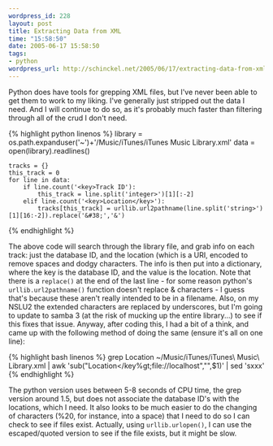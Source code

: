```yaml
--- 
wordpress_id: 228
layout: post
title: Extracting Data from XML
time: "15:58:50"
date: 2005-06-17 15:58:50
tags: 
- python
wordpress_url: http://schinckel.net/2005/06/17/extracting-data-from-xml/
---
```

Python does have tools for grepping XML files, but I've never been able to get them to work to my liking. I've generally just stripped out the data I need. And I will continue to do so, as it's probably much faster than filtering through all of the crud I don't need. 
    
{% highlight python linenos %}
    library = os.path.expanduser('~')+'/Music/iTunes/iTunes Music Library.xml'
    data = open(library).readlines()
        
    tracks = {}
    this_track = 0
    for line in data:
        if line.count('<key>Track ID'):
            this_track = line.split('integer>')[1][:-2]
        elif line.count('<key>Location</key>'):
            tracks[this_track] = urllib.url2pathname(line.split('string>')[1][16:-2]).replace('&#38;','&')
{% endhighlight %}

The above code will search through the library file, and grab info on each track: just the database ID, and the location (which is a URI, encoded to remove spaces and dodgy characters. The info is then put into a dictionary, where the key is the database ID, and the value is the location. Note that there is a `replace()` at the end of the last line - for some reason python's `urllib.url2pathname()` function doesn't replace & characters - I guess that's because these aren't really intended to be in a filename. Also, on my NSLU2 the extended characters are replaced by underscores, but I'm going to update to samba 3 (at the risk of mucking up the entire library...) to see if this fixes that issue. Anyway, after coding this, I had a bit of a think, and came up with the following method of doing the same (ensure it's all on one line): 
    
{% highlight bash linenos %}
    grep Location ~/Music/iTunes/iTunes\ Music\ Library.xml |
      awk 'sub("<key>Location</key%gt;<string>file://localhost","",$1)' |
      sed 'sx</string>xx'
{% endhighlight %}

The python version uses between 5-8 seconds of CPU time, the grep version around 1.5, but does not associate the database ID's with the locations, which I need. It also looks to be much easier to do the changing of characters (%20, for instance, into a space) that I need to do so I can check to see if files exist. Actually, using `urllib.urlopen()`, I can use the escaped/quoted version to see if the file exists, but it might be slow. 
